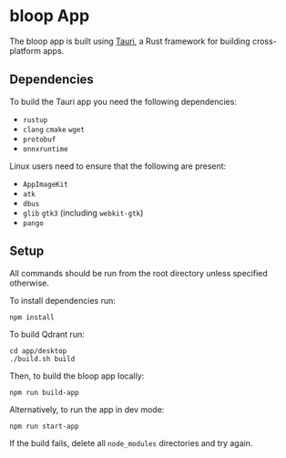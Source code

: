 # bloop App

The bloop app is built using [Tauri](https://github.com/tauri-apps/tauri), a Rust framework for building cross-platform apps.

## Dependencies

To build the Tauri app you need the following dependencies:
- `rustup`
- `clang` `cmake` `wget`
- `protobuf`
- `onnxruntime`

Linux users need to ensure that the following are present:
- `AppImageKit`
- `atk`
- `dbus`
- `glib` `gtk3` (including `webkit-gtk`)
- `pango`
 
## Setup

All commands should be run from the root directory unless specified otherwise.

To install dependencies run:
```
npm install
```

To build Qdrant run:
```
cd app/desktop
./build.sh build
```

Then, to build the bloop app locally:
```
npm run build-app
```

Alternatively, to run the app in dev mode:
```
npm run start-app
```

If the build fails, delete all `node_modules` directories and try again.
